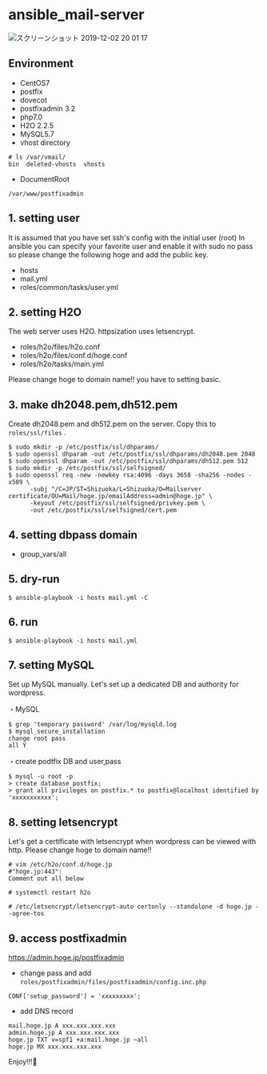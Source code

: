 # ansible_mail-server

![スクリーンショット 2019-12-02 20 01 17](https://user-images.githubusercontent.com/5633085/69954431-9f1f3680-153e-11ea-8dc9-f8dc55aead08.jpg)


## Environment
- CentOS7
- postfix
- dovecot
- postfixadmin 3.2
- php7.0
- H2O 2.2.5
- MySQL5.7
- vhost directory
```
# ls /var/vmail/
bin  deleted-vhosts  vhosts
```
- DocumentRoot
```
/var/www/postfixadmin
```

## 1. setting user


It is assumed that you have set ssh's config with the initial user (root)
In ansible you can specify your favorite user and enable it with sudo no pass so please change the following hoge and add the public key.

- hosts
- mail.yml
- roles/common/tasks/user.yml

## 2. setting H2O

The web server uses H2O.
httpsization uses letsencrypt.

- roles/h2o/files/h2o.conf
- roles/h2o/files/conf.d/hoge.conf
- roles/h2o/tasks/main.yml

Please change hoge to domain name!! you have to setting basic.

## 3. make dh2048.pem,dh512.pem

Create dh2048.pem and dh512.pem on the server. Copy this to `roles/ssl/files` .

```
$ sudo mkdir -p /etc/postfix/ssl/dhparams/
$ sudo openssl dhparam -out /etc/postfix/ssl/dhparams/dh2048.pem 2048
$ sudo openssl dhparam -out /etc/postfix/ssl/dhparams/dh512.pem 512
$ sudo mkdir -p /etc/postfix/ssl/selfsigned/
$ sudo openssl req -new -newkey rsa:4096 -days 3658 -sha256 -nodes -x509 \
      -subj "/C=JP/ST=Shizuoka/L=Shizuoka/O=Mailserver certificate/OU=Mail/hoge.jp/emailAddress=admin@hoge.jp" \
      -keyout /etc/postfix/ssl/selfsigned/privkey.pem \
      -out /etc/postfix/ssl/selfsigned/cert.pem
```

## 4. setting dbpass domain
- group_vars/all

## 5. dry-run

````
$ ansible-playbook -i hosts mail.yml -C
````

## 6. run

````
$ ansible-playbook -i hosts mail.yml
````

## 7. setting MySQL

Set up MySQL manually. Let's set up a dedicated DB and authority for wordpress.

・MySQL

```
$ grep 'temporary password' /var/log/mysqld.log
$ mysql_secure_installation
change root pass
all Y
```

・create podtfix DB and user,pass

```
$ mysql -u root -p
> create database postfix;
> grant all privileges on postfix.* to postfix@localhost identified by 'xxxxxxxxxxx';
```

## 8. setting letsencrypt

Let's get a certificate with letsencrypt when wordpress can be viewed with http.
Please change hoge to domain name!!

```
# vim /etc/h2o/conf.d/hoge.jp
#"hoge.jp:443":
Comment out all below
```

```
# systemctl restart h2o
```

```
# /etc/letsencrypt/letsencrypt-auto certonly --standalone -d hoge.jp --agree-tos

```

## 9. access postfixadmin

https://admin.hoge.jp/postfixadmin

- change pass and add `roles/postfixadmin/files/postfixadmin/config.inc.php`
```
CONF['setup_password'] = 'xxxxxxxxx';
```

- add DNS record
```
mail.hoge.jp A xxx.xxx.xxx.xxx
admin.hoge.jp A xxx.xxx.xxx.xxx
hoge.jp TXT v=spf1 +a:mail.hoge.jp ~all
hoge.jp MX xxx.xxx.xxx.xxx
```

Enjoy!!!🤣
